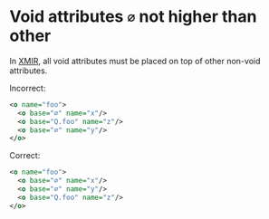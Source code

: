 # Void attributes `∅` not higher than other

In [XMIR], all void attributes must be placed on top of other non-void
attributes.

Incorrect:

```xml
<o name="foo">
  <o base="∅" name="x"/>
  <o base="Q.foo" name="z"/>
  <o base="∅" name="y"/>
</o>
```

Correct:

```xml
<o name="foo">
  <o base="∅" name="x"/>
  <o base="∅" name="y"/>
  <o base="Q.foo" name="z"/>
</o>
```

[XMIR]: https://news.eolang.org/2022-11-25-xmir-guide.html


